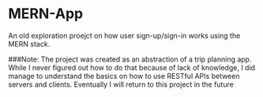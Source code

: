 # MERN-App
An old exploration proejct on how user sign-up/sign-in works using the MERN stack. 

###Note:
The project was created as an abstraction of a trip planning app. While I never figured out
how to do that because of lack of knowledge, I did manage to understand the basics on how to use RESTful APIs 
between servers and clients. Eventually I will return to this project in the future

